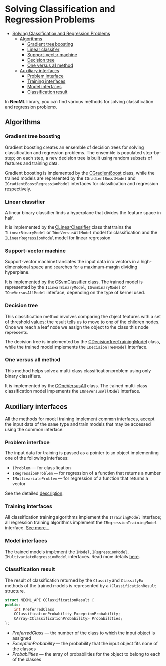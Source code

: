 # Solving Classification and Regression Problems

<!-- TOC -->

- [Solving Classification and Regression Problems](#solving-classification-and-regression-problems)
	- [Algorithms](#algorithms)
		- [Gradient tree boosting](#gradient-tree-boosting)
		- [Linear classifier](#linear-classifier)
		- [Support-vector machine](#support-vector-machine)
		- [Decision tree](#decision-tree)
		- [One versus all method](#one-versus-all-method)
	- [Auxiliary interfaces](#auxiliary-interfaces)
		- [Problem interface](#problem-interface)
		- [Training interfaces](#training-interfaces)
		- [Model interfaces](#model-interfaces)
		- [Classification result](#classification-result)

<!-- /TOC -->

In **NeoML** library, you can find various methods for solving classification and regression problems. 

## Algorithms

### Gradient tree boosting

Gradient boosting creates an ensemble of decision trees for solving classification and regression problems. The ensemble is populated step-by-step; on each step, a new decision tree is built using random subsets of features and training data.

Gradient boosting is implemented by the [CGradientBoost](GradientBoost.md) class, while the trained models are represented by the `IGradientBoostModel` and `IGradientBoostRegressionModel` interfaces for classification and regression respectively.

### Linear classifier

A linear binary classifier finds a hyperplane that divides the feature space in half.

It is implemented by the [CLinearClassifier](Linear.md) class that trains the `ILinearBinaryModel` or `IOneVersusAllModel` model for classification and the `ILinearRegressionModel` model for linear regression.

### Support-vector machine

Support-vector machine translates the input data into vectors in a high-dimensional space and searches for a maximum-margin dividing hyperplane.

It is implemented by the [CSvmClassifier](Svm.md) class. The trained model is represented by the `ILinearBinaryModel`, `ISvmBinaryModel` or `IOneVersusAllModel` interface, depending on the type of kernel used.

### Decision tree

This classification method involves comparing the object features with a set of threshold values; the result tells us to move to one of the children nodes. Once we reach a leaf node we assign the object to the class this node represents.

The decision tree is implemented by the  [CDecisionTreeTrainingModel](DecisionTree.md) class, while the trained model implements the `IDecisionTreeModel` interface.

### One versus all method

This method helps solve a multi-class classification problem using only binary classifiers.

It is implemented by the [COneVersusAll](OneVersusAll.md) class. The trained multi-class classification model implements the `IOneVersusAllModel` interface.

## Auxiliary interfaces

All the methods for model training implement common interfaces, accept the input data of the same type and train models that may be accessed using the common interface.

### Problem interface

The input data for training is passed as a pointer to an object implementing one of the following interfaces:

- `IProblem` — for classification
- `IRegressionProblem` — for regression of a function that returns a number
- `IMultivariateProblem` — for regression of a function that returns a vector

See the detailed [description](Problems.md).

### Training interfaces

All classification training algorithms implement the `ITrainingModel` interface; all regression training algorithms implement the `IRegressionTrainingModel` interface. [See more...](TrainingModels.md)

### Model interfaces

The trained models implement the `IModel`, `IRegressionModel`, `IMultivariateRegressionModel` interfaces. Read more details [here](Models.md).

### Classification result

The result of classification returned by the `Classify` and `ClassifyEx` methods of the trained models is represented by a `CClassificationResult` structure.

```c++
struct NEOML_API CClassificationResult {
public:
	int PreferredClass;
	CClassificationProbability ExceptionProbability;
	CArray<CClassificationProbability> Probabilities;
};
```

- *PreferredClass* — the number of the class to which the input object is assigned
- *ExceptionProbability* — the probability that the input object fits none of the classes
- *Probabilities* — the array of probabilities for the object to belong to each of the classes